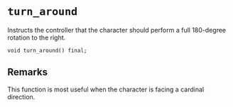 # `turn_around`

Instructs the controller that the character should perform a full 180-degree rotation to the right.

```nvgt
void turn_around() final;
```

## Remarks

This function is most useful when the character is facing a cardinal direction.